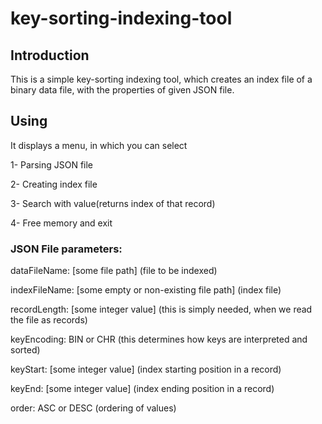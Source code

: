 # key-sorting-indexing-tool
## Introduction

This is a simple key-sorting indexing tool, which creates an index file of a binary data file, with the properties of given JSON file.

## Using

It displays a menu, in which you can select

1- Parsing JSON file

2- Creating index file

3- Search with value(returns index of that record)

4- Free memory and exit

### JSON File parameters:

dataFileName: [some file path] (file to be indexed)

indexFileName: [some empty or non-existing file path] (index file)

recordLength: [some integer value] (this is simply needed, when we read the file as records)

keyEncoding: BIN or CHR (this determines how keys are interpreted and sorted)

keyStart: [some integer value] (index starting position in a record)

keyEnd: [some integer value] (index ending position in a record)

order: ASC or DESC (ordering of values)
